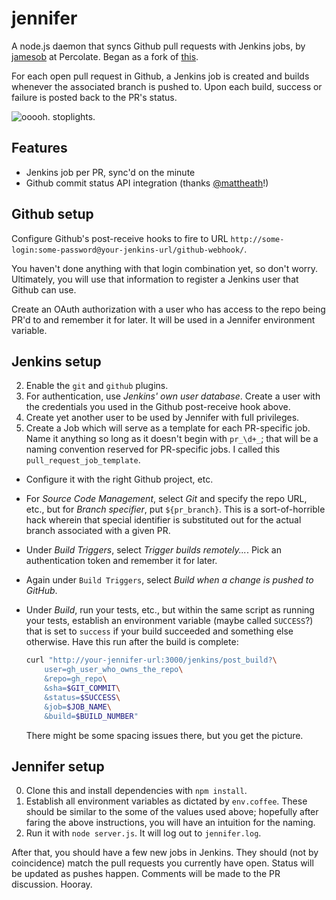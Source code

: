 # jennifer

A node.js daemon that syncs Github pull requests with Jenkins jobs, by
[jamesob](https://github.com/jamesob)
at Percolate.  Began as a fork of [this](https://gist.github.com/1911084).

For each open pull request in Github, a Jenkins job is created and builds
whenever the associated branch is pushed to. Upon each build, success or
failure is posted back to the PR's status.

![ooooh. stoplights.](https://github.com/percolate/jennifer/raw/master/public/assets/images/scshot.jpeg "Oooh. PR stoplights.")

## Features

- Jenkins job per PR, sync'd on the minute
- Github commit status API integration (thanks [@mattheath](https://github.com/mattheath)!)

## Github setup

Configure Github's post-receive hooks to fire to URL
`http://some-login:some-password@your-jenkins-url/github-webhook/`.

You haven't done anything with that login combination yet, so don't worry.
Ultimately, you will use that information to register a Jenkins user that
Github can use.

Create an OAuth authorization with a user who has access to the repo being
PR'd to and remember it for later. It will be used in a Jennifer environment
variable.

## Jenkins setup

2. Enable the `git` and `github` plugins.
1. For authentication, use *Jenkins' own user database*. Create a user with
  the credentials you used in the Github post-receive hook above.
3. Create yet another user to be used by Jennifer with full privileges.
3. Create a Job which will serve as a template for each PR-specific job. Name
  it anything so long as it doesn't begin with `pr_\d+_`; that will be a
  naming convention reserved for PR-specific jobs. I called this
  `pull_request_job_template`.
  * Configure it with the right Github project, etc.
  * For *Source Code Management*, select *Git* and specify the repo URL, etc.,
    but for *Branch specifier*, put `${pr_branch}`. This is a sort-of-horrible
    hack wherein that special identifier is substituted out for the actual
    branch associated with a given PR.
  * Under *Build Triggers*, select *Trigger builds remotely...*. Pick an
    authentication token and remember it for later.
  * Again under `Build Triggers`, select *Build when a change is pushed to
    GitHub*.
  * Under *Build*, run your tests, etc., but within the same script as running
    your tests, establish an environment variable (maybe called `SUCCESS`?)
    that is set to `success` if your build succeeded and something else
    otherwise. Have this run after the build is complete:

    ```sh
    curl "http://your-jennifer-url:3000/jenkins/post_build?\
        user=gh_user_who_owns_the_repo\
        &repo=gh_repo\
        &sha=$GIT_COMMIT\
        &status=$SUCCESS\
        &job=$JOB_NAME\
        &build=$BUILD_NUMBER"
    ```

    There might be some spacing issues there, but you get the picture.

## Jennifer setup

0. Clone this and install dependencies with `npm install`.
1. Establish all environment variables as dictated by `env.coffee`.
  These should be similar to the some of the values used above; hopefully after
  faring the above instructions, you will have an intuition for the naming.
2. Run it with `node server.js`. It will log out to `jennifer.log`.

After that, you should have a few new jobs in Jenkins. They should (not by
coincidence) match the pull requests you currently have open. Status will be
updated as pushes happen. Comments will be made to the PR discussion. Hooray.
